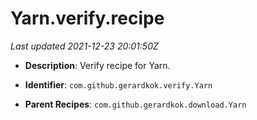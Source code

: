 # Yarn.verify.recipe

_Last updated 2021-12-23 20:01:50Z_

- **Description**: Verify recipe for Yarn.

- **Identifier**: `com.github.gerardkok.verify.Yarn`

- **Parent Recipes**: `com.github.gerardkok.download.Yarn`
